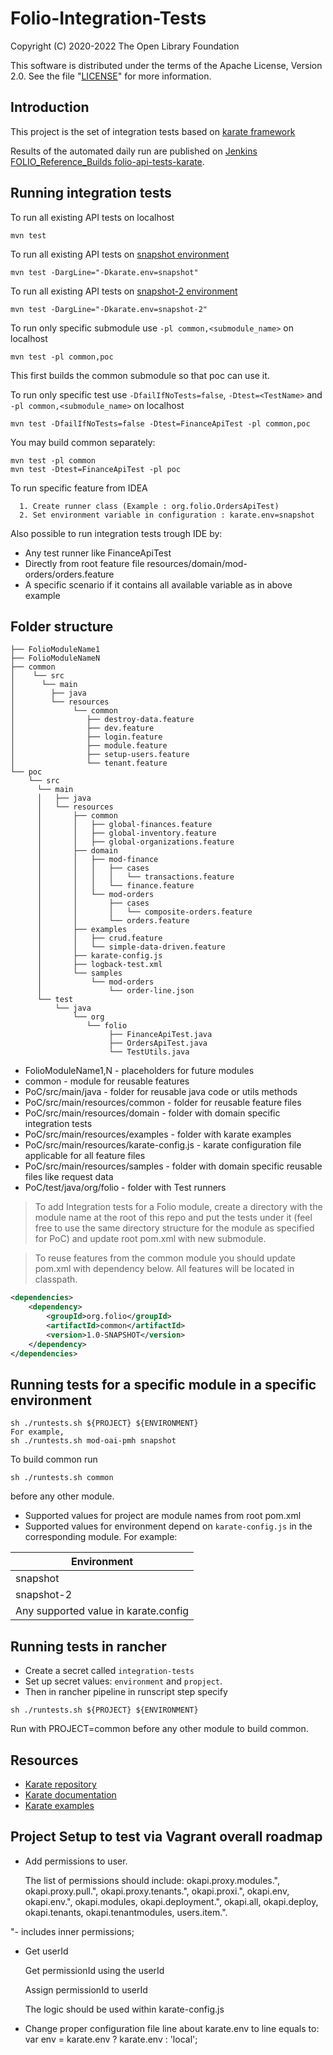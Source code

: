 # Folio-Integration-Tests

Copyright (C) 2020-2022 The Open Library Foundation

This software is distributed under the terms of the Apache License,
Version 2.0. See the file "[LICENSE](LICENSE)" for more information.

## Introduction

This project is the set of integration tests based on [karate framework](https://github.com/karatelabs/karate)

Results of the automated daily run are published on
[Jenkins FOLIO_Reference_Builds folio-api-tests-karate](https://jenkins-aws.indexdata.com/job/FOLIO_Reference_Builds/job/folio-api-tests-karate/lastCompletedBuild/cucumber-html-reports/overview-features.html).

## Running integration tests

To run all existing API tests on localhost
```
mvn test
```

To run all existing API tests on [snapshot environment](https://folio-snapshot-okapi.dev.folio.org:443)
```
mvn test -DargLine="-Dkarate.env=snapshot"
```

To run all existing API tests on [snapshot-2 environment](https://folio-snapshot-2-okapi.dev.folio.org:443)
```
mvn test -DargLine="-Dkarate.env=snapshot-2"
```

To run only specific submodule use `-pl common,<submodule_name>` on localhost
```
mvn test -pl common,poc
```

This first builds the common submodule so that poc can use it.

To run only specific test use `-DfailIfNoTests=false`, `-Dtest=<TestName>` and `-pl common,<submodule_name>` on localhost
```
mvn test -DfailIfNoTests=false -Dtest=FinanceApiTest -pl common,poc
```

You may build common separately:
```
mvn test -pl common
mvn test -Dtest=FinanceApiTest -pl poc
```

To run specific feature from IDEA
```
  1. Create runner class (Example : org.folio.OrdersApiTest)
  2. Set environment variable in configuration : karate.env=snapshot
```
  


Also possible to run integration tests trough IDE by:
- Any test runner like FinanceApiTest
- Directly from root feature file resources/domain/mod-orders/orders.feature
- A specific scenario if it contains all available variable as in above example

## Folder structure
```
├── FolioModuleName1
├── FolioModuleNameN
├── common
│    └── src
│      └── main
│        ├── java
│        └── resources
│             └── common
│                ├── destroy-data.feature
│                ├── dev.feature
│                ├── login.feature
│                ├── module.feature
│                ├── setup-users.feature
│                └── tenant.feature
└── poc
    └── src
      └── main
      │   ├── java
      │   └── resources
      │       ├── common
      │       │   ├── global-finances.feature
      │       │   ├── global-inventory.feature
      │       │   ├── global-organizations.feature
      │       ├── domain
      │       │   ├── mod-finance
      │       │   │   ├── cases
      │       │   │   │   └── transactions.feature
      │       │   │   └── finance.feature
      │       │   └── mod-orders
      │       │       ├── cases
      │       │       │   └── composite-orders.feature
      │       │       └── orders.feature
      │       ├── examples
      │       │   ├── crud.feature
      │       │   └── simple-data-driven.feature
      │       ├── karate-config.js
      │       ├── logback-test.xml
      │       └── samples
      │           └── mod-orders
      │               └── order-line.json
      └── test
          └── java
              └── org
                 └── folio
                      ├── FinanceApiTest.java
                      ├── OrdersApiTest.java
                      └── TestUtils.java
```
- FolioModuleName1,N - placeholders for future modules
- common - module for reusable features
- PoC/src/main/java - folder for reusable java code or utils methods
- PoC/src/main/resources/common - folder for reusable feature files
- PoC/src/main/resources/domain - folder with domain specific integration tests
- PoC/src/main/resources/examples - folder with karate examples
- PoC/src/main/resources/karate-config.js - karate configuration file applicable for all feature files
- PoC/src/main/resources/samples - folder with domain specific reusable files like request data
- PoC/test/java/org/folio - folder with Test runners 

> To add Integration tests for a Folio module, create a directory with the module name at the root of this repo and put the tests under it (feel free to use the same directory structure for the module as specified for PoC) and update root pom.xml with new submodule.

> To reuse features from the common module you should update pom.xml with dependency below. All features will be located in classpath.
```xml
<dependencies>
    <dependency>
        <groupId>org.folio</groupId>
        <artifactId>common</artifactId>
        <version>1.0-SNAPSHOT</version>
    </dependency>
</dependencies>
```

## Running tests for a specific module in a specific environment
```
sh ./runtests.sh ${PROJECT} ${ENVIRONMENT}
For example, 
sh ./runtests.sh mod-oai-pmh snapshot
``` 

To build common run
```
sh ./runtests.sh common
```
before any other module.

* Supported values for project are module names from root pom.xml
* Supported values for environment depend on `karate-config.js` in the corresponding module. 
For example:

| Environment                               |
| ----------------------------------------- |
| snapshot                                  |
| snapshot-2                                |
| Any supported value in karate.config      |

## Running tests in rancher 
* Create a secret called `integration-tests`
* Set up secret values: `environment` and `propject`. 
* Then in rancher pipeline in runscript step specify 
```
sh ./runtests.sh ${PROJECT} ${ENVIRONMENT}
```

Run with PROJECT=common before any other module to build common.

## Resources
- [Karate repository](https://github.com/karatelabs/karate)
- [Karate documentation](https://karatelabs.github.io/karate/)
- [Karate examples](https://github.com/karatelabs/karate/tree/master/karate-demo)

## Project Setup to test via Vagrant overall roadmap

- Add permissions to user. 

    The list of permissions should include: 
    okapi.proxy.modules.", okapi.proxy.pull.", okapi.proxy.tenants.", okapi.proxi.", 
    okapi.env, okapi.env.", okapi.modules, okapi.deployment.", okapi.all, okapi.deploy, 
    okapi.tenants, okapi.tenantmodules, users.item.".

"- includes inner permissions; 

- Get userId

    Get permissionId using the userId

    Assign permissionId to userId

    The logic should be used within karate-config.js


- Change proper configuration file line about karate.env to line equals to:
var env = karate.env ? karate.env : 'local';
